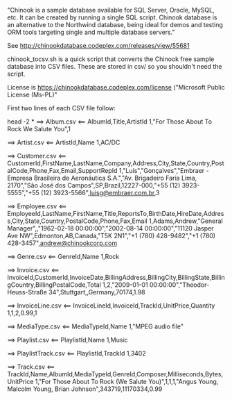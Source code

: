 "Chinook is a sample database available for SQL Server, Oracle, MySQL, etc. It can be created by running a single SQL script. 
Chinook database is an alternative to the Northwind database, being ideal for demos and testing ORM tools 
targeting single and multiple database servers."

See http://chinookdatabase.codeplex.com/releases/view/55681

chinook_tocsv.sh is a quick script that converts the Chinook free sample database
into CSV files. These are stored in csv/ so you shouldn't need the script.

License is https://chinookdatabase.codeplex.com/license ("Microsoft Public License (Ms-PL)"

First two lines of each CSV file follow: 

 head -2 *
==> Album.csv <==
AlbumId,Title,ArtistId
1,"For Those About To Rock We Salute You",1

==> Artist.csv <==
ArtistId,Name
1,AC/DC

==> Customer.csv <==
CustomerId,FirstName,LastName,Company,Address,City,State,Country,PostalCode,Phone,Fax,Email,SupportRepId
1,"Luís","Gonçalves","Embraer - Empresa Brasileira de Aeronáutica S.A.","Av. Brigadeiro Faria Lima, 2170","São José dos Campos",SP,Brazil,12227-000,"+55 (12) 3923-5555","+55 (12) 3923-5566",luisg@embraer.com.br,3

==> Employee.csv <==
EmployeeId,LastName,FirstName,Title,ReportsTo,BirthDate,HireDate,Address,City,State,Country,PostalCode,Phone,Fax,Email
1,Adams,Andrew,"General Manager",,"1962-02-18 00:00:00","2002-08-14 00:00:00","11120 Jasper Ave NW",Edmonton,AB,Canada,"T5K 2N1","+1 (780) 428-9482","+1 (780) 428-3457",andrew@chinookcorp.com

==> Genre.csv <==
GenreId,Name
1,Rock

==> Invoice.csv <==
InvoiceId,CustomerId,InvoiceDate,BillingAddress,BillingCity,BillingState,BillingCountry,BillingPostalCode,Total
1,2,"2009-01-01 00:00:00","Theodor-Heuss-Straße 34",Stuttgart,,Germany,70174,1.98

==> InvoiceLine.csv <==
InvoiceLineId,InvoiceId,TrackId,UnitPrice,Quantity
1,1,2,0.99,1

==> MediaType.csv <==
MediaTypeId,Name
1,"MPEG audio file"

==> Playlist.csv <==
PlaylistId,Name
1,Music

==> PlaylistTrack.csv <==
PlaylistId,TrackId
1,3402

==> Track.csv <==
TrackId,Name,AlbumId,MediaTypeId,GenreId,Composer,Milliseconds,Bytes,UnitPrice
1,"For Those About To Rock (We Salute You)",1,1,1,"Angus Young, Malcolm Young, Brian Johnson",343719,11170334,0.99
